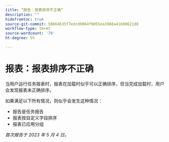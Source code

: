 ```yaml
---
title: “报告：报表排序不正确”
description: ""
hidefromtoc: true
source-git-commit: 50664b35f7edcd9064f0055ea3988a41b00621d0
workflow-type: tm+mt
source-wordcount: '79'
ht-degree: 5%

---
```



# 报表：报表排序不正确

当用户运行任务报表时，报表在加载时似乎可以正确排序，但当完成加载时，用户会发现报表未正确排序。

如果满足以下所有情况，则似乎会发生这种情况：

* 报告是任务报告
* 报表按自定义字段排序
* 报表已应用分组

_首次报告于 2023 年 5 月 4 日。_


